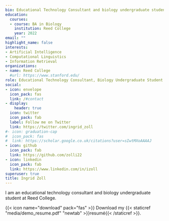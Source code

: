 ```yaml
---
bio: Educational Technology Consultant and biology undergraduate student
education:
  courses:
  - course: BA in Biology
    institution: Reed College
    year: 2022
email: ""
highlight_name: false
interests:
- Artificial Intelligence
- Computational Linguistics
- Information Retrieval
organizations:
- name: Reed College
  #url: https://www.stanford.edu/
role: Educational Technology Consultant, Biology Undergraduate Student
social:
- icon: envelope
  icon_pack: fas
  link: /#contact
- display:
    header: true
  icon: twitter
  icon_pack: fab
  label: Follow me on Twitter
  link: https://twitter.com/ingrid_zoll
#- icon: graduation-cap
#  icon_pack: fas
#  link: https://scholar.google.co.uk/citations?user=sIwtMXoAAAAJ
- icon: github
  icon_pack: fab
  link: https://github.com/zolli22
- icon: linkedin
  icon_pack: fab
  link: https://www.linkedin.com/in/izoll
superuser: true
title: Ingrid Zoll
---
```


I am an educational technology consultant and biology undergraduate student at Reed College.

{{< icon name="download" pack="fas" >}} Download my {{< staticref "media/demo_resume.pdf" "newtab" >}}resumé{{< /staticref >}}.
